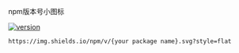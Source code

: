 





npm版本号小图标

[![version](https://img.shields.io/npm/v/cml-tt-ui.svg?style=flat)](https://www.npmjs.com/package/cml-tt-ui)

```
https://img.shields.io/npm/v/{your package name}.svg?style=flat
```

